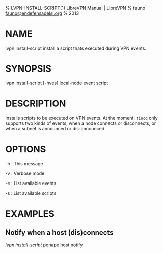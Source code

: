 % LVPN-INSTALL-SCRIPT(1) LibreVPN Manual | LibreVPN
% fauno <fauno@endefensadelsl.org>
% 2013

# NAME

lvpn install-script install a script thats executed during VPN events.


# SYNOPSIS

lvpn install-script [-hves] local-node event script


# DESCRIPTION

Installs scripts to be executed on VPN events.  At the moment, `tincd`
only supports two kinds of events, when a node connects or disconnects,
or when a subnet is announced or dis-announced.


# OPTIONS

-h
:    This message

-v
:    Verbose mode

-e
:    List available events

-s
:    List available scripts


# EXAMPLES

## Notify when a host (dis)connects

_lvpn install-script_ ponape host notify

